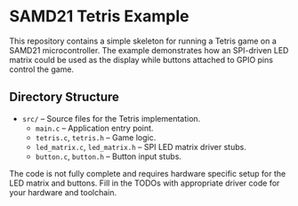 # SAMD21 Tetris Example

This repository contains a simple skeleton for running a Tetris game on a SAMD21
microcontroller. The example demonstrates how an SPI-driven LED matrix could be
used as the display while buttons attached to GPIO pins control the game.

## Directory Structure

- `src/` – Source files for the Tetris implementation.
  - `main.c` – Application entry point.
  - `tetris.c`, `tetris.h` – Game logic.
  - `led_matrix.c`, `led_matrix.h` – SPI LED matrix driver stubs.
  - `button.c`, `button.h` – Button input stubs.

The code is not fully complete and requires hardware specific setup for the
LED matrix and buttons. Fill in the TODOs with appropriate driver code for your
hardware and toolchain.
